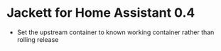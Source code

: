 # Jackett for Home Assistant 0.4
- Set the upstream container to known working container rather than rolling release
